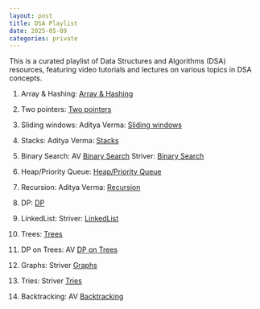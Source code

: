 ```yaml
---
layout: post
title: DSA Playlist
date: 2025-05-09
categories: private
---
```


This is a curated playlist of Data Structures and Algorithms (DSA) resources, featuring video tutorials and lectures on various topics in DSA concepts.

1. Array & Hashing: [Array & Hashing](https://www.youtube.com/playlist?list=PLgUwDviBIf0rENwdL0nEH0uGom9no0nyB)

2. Two pointers: [Two pointers](https://www.youtube.com/playlist?list=PLgUwDviBIf0rBT8io74a95xT-hDFZonNs)

3. Sliding windows: Aditya Verma: [Sliding windows](https://www.youtube.com/playlist?list=PL_z_8CaSLPWeM8BDJmIYDaoQ5zuwyxnfj)

4. Stacks: Aditya Verma: [Stacks](https://www.youtube.com/watch?v=P1bAPZg5uaE&list=PL_z_8CaSLPWdeOezg68SKkeLN4-T_jNHd)

5. Binary Search: AV [Binary Search](https://www.youtube.com/watch?v=j7NodO9HIbk&list=PL_z_8CaSLPWeYfhtuKHj-9MpYb6XQJ_f2) Striver: [Binary Search](https://www.youtube.com/watch?v=_NT69eLpqks&list=PLgUwDviBIf0pMFMWuuvDNMAkoQFi-h0ZF)

6. Heap/Priority Queue: [Heap/Priority Queue](https://www.youtube.com/playlist?list=PL_z_8CaSLPWdtY9W22VjnPxG30CXNZpI9)

7. Recursion: Aditya Verma: [Recursion](https://www.youtube.com/playlist?list=PL_z_8CaSLPWeT1ffjiImo0sYTcnLzo-wY)

8. DP: [DP](https://www.youtube.com/playlist?list=PLg0aancPZwRazLXPEW-vu517p3gXVCn0b)

9. LinkedList: Striver: [LinkedList](https://youtube.com/playlist?list=PLgUwDviBIf0rAuz8tVcM0AymmhTRsfaLU)

10. Trees: [Trees](https://www.youtube.com/watch?v=OYqYEM1bMK8&list=PLgUwDviBIf0q8Hkd7bK2Bpryj2xVJk8Vk)

11. DP on Trees: AV [DP on Trees](https://www.youtube.com/playlist?list=PL_z_8CaSLPWfxJPz2-YKqL9gXWdgrhvdn)

12. Graphs: Striver [Graphs](https://www.youtube.com/playlist?list=PLgUwDviBIf0oE3gA41TKO2H5bHpPd7fzn)

13. Tries: Striver [Tries](https://www.youtube.com/playlist?list=PLgUwDviBIf0pcIDCZnxhv0LkHf5KzG9zp)

14. Backtracking: AV [Backtracking](https://www.youtube.com/playlist?list=PL_z_8CaSLPWdbOTog8Jxk9XOjzUs3egMP)
